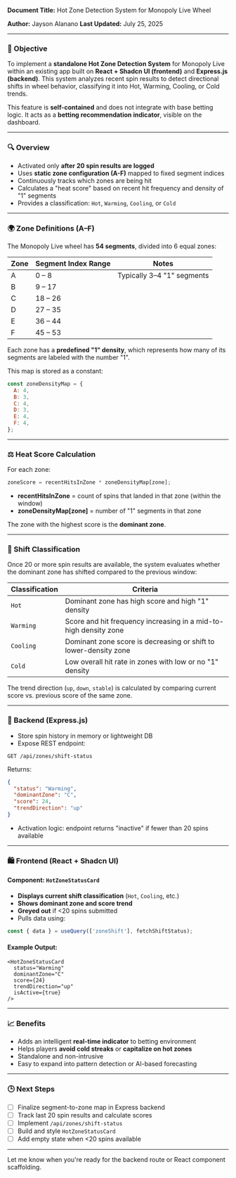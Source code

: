 **Document Title:** Hot Zone Detection System for Monopoly Live Wheel

**Author:** Jayson Alanano
**Last Updated:** July 25, 2025

---

### 🌟 Objective

To implement a **standalone Hot Zone Detection System** for Monopoly Live within an existing app built on **React + Shadcn UI (frontend)** and **Express.js (backend)**. This system analyzes recent spin results to detect directional shifts in wheel behavior, classifying it into Hot, Warming, Cooling, or Cold trends.

This feature is **self-contained** and does not integrate with base betting logic. It acts as a **betting recommendation indicator**, visible on the dashboard.

---

### 🔍 Overview

* Activated only **after 20 spin results are logged**
* Uses **static zone configuration (A-F)** mapped to fixed segment indices
* Continuously tracks which zones are being hit
* Calculates a "heat score" based on recent hit frequency and density of "1" segments
* Provides a classification: `Hot`, `Warming`, `Cooling`, or `Cold`

---

### 🌍 Zone Definitions (A–F)

The Monopoly Live wheel has **54 segments**, divided into 6 equal zones:

| Zone | Segment Index Range | Notes                      |
| ---- | ------------------- | -------------------------- |
| A    | 0 – 8               | Typically 3–4 "1" segments |
| B    | 9 – 17              |                            |
| C    | 18 – 26             |                            |
| D    | 27 – 35             |                            |
| E    | 36 – 44             |                            |
| F    | 45 – 53             |                            |

Each zone has a **predefined "1" density**, which represents how many of its segments are labeled with the number "1".

This map is stored as a constant:

```js
const zoneDensityMap = {
  A: 4,
  B: 3,
  C: 4,
  D: 3,
  E: 4,
  F: 4,
};
```

---

### ⚖️ Heat Score Calculation

For each zone:

```ts
zoneScore = recentHitsInZone * zoneDensityMap[zone];
```

* **recentHitsInZone** = count of spins that landed in that zone (within the window)
* **zoneDensityMap\[zone]** = number of "1" segments in that zone

The zone with the highest score is the **dominant zone**.

---

### 🔄 Shift Classification

Once 20 or more spin results are available, the system evaluates whether the dominant zone has shifted compared to the previous window:

| Classification | Criteria                                                         |
| -------------- | ---------------------------------------------------------------- |
| `Hot`          | Dominant zone has high score and high "1" density                |
| `Warming`      | Score and hit frequency increasing in a mid-to-high density zone |
| `Cooling`      | Dominant zone score is decreasing or shift to lower-density zone |
| `Cold`         | Low overall hit rate in zones with low or no "1" density         |

The trend direction (`up`, `down`, `stable`) is calculated by comparing current score vs. previous score of the same zone.

---

### 🔧 Backend (Express.js)

* Store spin history in memory or lightweight DB
* Expose REST endpoint:

```http
GET /api/zones/shift-status
```

Returns:

```json
{
  "status": "Warming",
  "dominantZone": "C",
  "score": 24,
  "trendDirection": "up"
}
```

* Activation logic: endpoint returns "inactive" if fewer than 20 spins available

---

### 🛍️ Frontend (React + Shadcn UI)

#### Component: `HotZoneStatusCard`

* **Displays current shift classification** (`Hot`, `Cooling`, etc.)
* **Shows dominant zone and score trend**
* **Greyed out** if <20 spins submitted
* Pulls data using:

```ts
const { data } = useQuery(['zoneShift'], fetchShiftStatus);
```

#### Example Output:

```tsx
<HotZoneStatusCard 
  status="Warming"
  dominantZone="C"
  score={24}
  trendDirection="up"
  isActive={true}
/>
```

---

### 📈 Benefits

* Adds an intelligent **real-time indicator** to betting environment
* Helps players **avoid cold streaks** or **capitalize on hot zones**
* Standalone and non-intrusive
* Easy to expand into pattern detection or AI-based forecasting

---

### 🕒 Next Steps

* [ ] Finalize segment-to-zone map in Express backend
* [ ] Track last 20 spin results and calculate scores
* [ ] Implement `/api/zones/shift-status`
* [ ] Build and style `HotZoneStatusCard`
* [ ] Add empty state when <20 spins available

---

Let me know when you're ready for the backend route or React component scaffolding.

